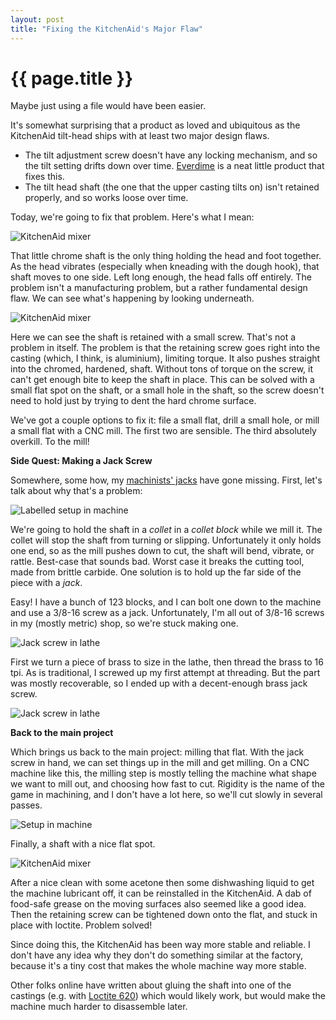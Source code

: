 ```yaml
---
layout: post
title: "Fixing the KitchenAid's Major Flaw"
---
```


{{ page.title }}
================

<p class="meta">Maybe just using a file would have been easier.</p>

It's somewhat surprising that a product as loved and ubiquitous as the KitchenAid tilt-head ships with at least two major design flaws.

 - The tilt adjustment screw doesn't have any locking mechanism, and so the tilt setting drifts down over time. [Everdime](https://www.mrmixer.store/store-2den3/p/everdime) is a neat little product that fixes this.
 - The tilt head shaft (the one that the upper casting tilts on) isn't retained properly, and so works loose over time.

Today, we're going to fix that problem. Here's what I mean:

![KitchenAid mixer](/misc-blog/images/kitchenaid_overview.jpg)

That little chrome shaft is the only thing holding the head and foot together. As the head vibrates (especially when kneading with the dough hook), that shaft moves to one side. Left long enough, the head falls off entirely. The problem isn't a manufacturing problem, but a rather fundamental design flaw. We can see what's happening by looking underneath.

![KitchenAid mixer](/misc-blog/images/kitchenaid_under.jpg)

Here we can see the shaft is retained with a small screw. That's not a problem in itself. The problem is that the retaining screw goes right into the casting (which, I think, is aluminium), limiting torque. It also pushes straight into the chromed, hardened, shaft. Without tons of torque on the screw, it can't get enough bite to keep the shaft in place. This can be solved with a small flat spot on the shaft, or a small hole in the shaft, so the screw doesn't need to hold just by trying to dent the hard chrome surface.

We've got a couple options to fix it: file a small flat, drill a small hole, or mill a small flat with a CNC mill. The first two are sensible. The third absolutely overkill. To the mill!

**Side Quest: Making a Jack Screw**

Somewhere, some how, my [machinists' jacks](https://www.youtube.com/watch?v=DRJwCWFe_jA) have gone missing. First, let's talk about why that's a problem:

![Labelled setup in machine](/misc-blog/images/labelled_setup.png)

We're going to hold the shaft in a *collet* in a *collet block* while we mill it. The collet will stop the shaft from turning or slipping. Unfortunately it only holds one end, so as the mill pushes down to cut, the shaft will bend, vibrate, or rattle. Best-case that sounds bad. Worst case it breaks the cutting tool, made from brittle carbide. One solution is to hold up the far side of the piece with a *jack*.

Easy! I have a bunch of 123 blocks, and I can bolt one down to the machine and use a 3/8-16 screw as a jack. Unfortunately, I'm all out of 3/8-16 screws in my (mostly metric) shop, so we're stuck making one.

![Jack screw in lathe](/misc-blog/images/turning_jack.jpg)

First we turn a piece of brass to size in the lathe, then thread the brass to 16 tpi. As is traditional, I screwed up my first attempt at threading. But the part was mostly recoverable, so I ended up with a decent-enough brass jack screw.

![Jack screw in lathe](/misc-blog/images/jack_screw.jpg)

**Back to the main project**

Which brings us back to the main project: milling that flat. With the jack screw in hand, we can set things up in the mill and get milling. On a CNC machine like this, the milling step is mostly telling the machine what shape we want to mill out, and choosing how fast to cut. Rigidity is the name of the game in machining, and I don't have a lot here, so we'll cut slowly in several passes.

![Setup in machine](/misc-blog/images/setup.jpg)

Finally, a shaft with a nice flat spot.

![KitchenAid mixer](/misc-blog/images/kitchenaid_shaft.jpg)

After a nice clean with some acetone then some dishwashing liquid to get the machine lubricant off, it can be reinstalled in the KitchenAid. A dab of food-safe grease on the moving surfaces also seemed like a good idea. Then the retaining screw can be tightened down onto the flat, and stuck in place with loctite. Problem solved!

Since doing this, the KitchenAid has been way more stable and reliable. I don't have any idea why they don't do something similar at the factory, because it's a tiny cost that makes the whole machine way more stable.

Other folks online have written about gluing the shaft into one of the castings (e.g. with [Loctite 620](https://www.amazon.com/Loctite-442-62040-Retaining-Compound-Temperature/dp/B000O05C2W/)) which would likely work, but would make the machine much harder to disassemble later.
